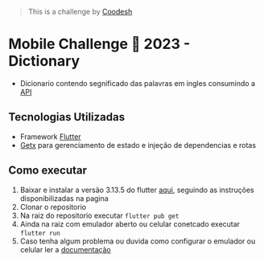 >  This is a challenge by [Coodesh](https://coodesh.com/)

# Mobile Challenge 🏅 2023 - Dictionary

- Dicionario contendo segnificado das palavras em ingles consumindo a [API](https://dictionaryapi.dev/)


## Tecnologias Utilizadas
- Framework [Flutter](https://flutter.dev/)
- [Getx](https://pub.dev/packages/get) para gerenciamento de estado e injeção de dependencias e rotas


## Como executar
1. Baixar e instalar a versão 3.13.5 do flutter [aqui](https://docs.flutter.dev/release/archive?tab=linux), seguindo as instruções disponibilizadas na pagina
2. Clonar o repositorio
3. Na  raiz do repositorio executar ```flutter pub get```
4. Ainda na raiz com emulador aberto ou celular conetcado executar ```flutter run```
5. Caso tenha algum problema ou duvida como configurar o emulador ou celular ler a [documentação](https://docs.flutter.dev/get-started/install/linux#set-up-your-android-device)
 

